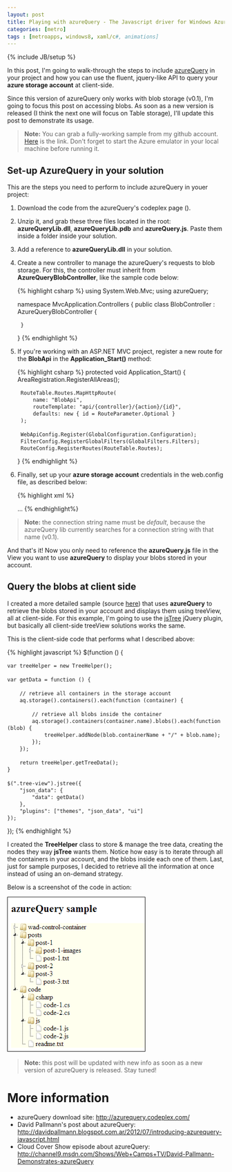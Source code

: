 ```yaml
---
layout: post
title: Playing with azureQuery - The Javascript driver for Windows Azure
categories: [metro]
tags : [metroapps, windows8, xaml/c#, animations]
---
```


{% include JB/setup %}

In this post, I'm going to walk-through the steps to include [azureQuery](http://azurequery.codeplex.com/) in your project and how you can use the fluent, jquery-like API to query your **azure storage account** at client-side.


Since this version of azureQuery only works with blob storage (v0.1), I'm going to focus this post on accessing blobs. As soon as a new version is released (I think the next one will focus on Table storage), I'll update this post to demonstrate its usage.

> **Note:** You can grab a fully-working sample from my github account. [Here](https://github.com/nanovazquez/azure-query-sample) is the link. Don't forget to start the Azure emulator in your local machine before running it.

## Set-up AzureQuery in your solution

This are the steps you need to perform to include azureQuery in youer project:

1. Download the code from the azureQuery's codeplex page ([](http://azurequery.codeplex.com/)).
2. Unzip it, and grab these three files located in the root: **azureQueryLib.dll**, **azureQueryLib.pdb** and **azureQuery.js**. Paste them inside a folder inside your solution.
3. Add a reference to **azureQueryLib.dll** in your solution.
4. Create a new controller to manage the azureQuery's requests to blob storage. For this, the controller must inherit from **AzureQueryBlobController**, like the sample code below:

    {% highlight csharp %}
    using System.Web.Mvc;
    using azureQuery;

    namespace MvcApplication.Controllers
    {
        public class BlobController : AzureQueryBlobController
        {
           
        }
    }
    {% endhighlight %}

5. If you're working with an ASP.NET MVC project, register a new route for the **BlobApi** in the **Application_Start()** method:

    {% highlight csharp %}
    protected void Application_Start()
    {
        AreaRegistration.RegisterAllAreas();

        RouteTable.Routes.MapHttpRoute(
            name: "BlobApi",
            routeTemplate: "api/{controller}/{action}/{id}",
            defaults: new { id = RouteParameter.Optional }
        );

        WebApiConfig.Register(GlobalConfiguration.Configuration);
        FilterConfig.RegisterGlobalFilters(GlobalFilters.Filters);
        RouteConfig.RegisterRoutes(RouteTable.Routes);
    }
    {% endhighlight %}

6. Finally, set up your **azure storage account** credentials in the web.config file, as described below:

    {% highlight xml %}
    <?xml version="1.0" encoding="utf-8"?>
    <!--
      For more information on how to configure your ASP.NET application, please visit
      http://go.microsoft.com/fwlink/?LinkId=152368
      -->
    <configuration>
      <connectionStrings>
        <!-- development connection string -->
        <add name="default" connectionString="UseDevelopmentStorage=true" />
        <!-- production connection string -->
        <!--<add name="default" connectionString="DefaultEndpointsProtocol=http;AccountName=[storage-account-name];AccountKey=[storage-account-key]"/>-->
      </connectionStrings>
      ...
    </configuration>
    {% endhighlight%}

> **Note:** the connection string name must be *default*, because the azureQuery lib currently searches for a connection string with that name (v0.1).

And that's it! Now you only need to reference the **azureQuery.js** file in the View you want to use **azureQuery** to display your blobs stored in your account.

## Query the blobs at client side

I created a more detailed sample (source [here](https://github.com/nanovazquez/azure-query-sample)) that uses **azureQuery** to retrieve the blobs stored in your account and displays them using treeView, all at client-side. For this example, I'm going to use the [jsTree](http://www.jstree.com/) jQuery plugin, but basically all client-side treeView solutions works the same.

This is the client-side code that performs what I described above:

{% highlight javascript %}
$(function () {

    var treeHelper = new TreeHelper();

    var getData = function () {

        // retrieve all containers in the storage account
        aq.storage().containers().each(function (container) {

            // retrieve all blobs inside the container
            aq.storage().containers(container.name).blobs().each(function (blob) {
                treeHelper.addNode(blob.containerName + "/" + blob.name);
            });
        });

        return treeHelper.getTreeData();
    }

    $(".tree-view").jstree({
        "json_data": {
            "data": getData()
        },
        "plugins": ["themes", "json_data", "ui"]
    });
});
{% endhighlight %}

I created the **TreeHelper** class to store & manage the tree data, creating the nodes they way **jsTree** wants them. Notice how easy is to iterate through all the containers in your account, and the blobs inside each one of them. Last, just for sample purposes, I decided to retrieve all the information at once instead of using an on-demand strategy. 

Below is a screenshot of the code in action:

![](https://github.com/nanovazquez/nanovazquez.github.com/raw/master/_posts/playing-with-azure-query/blob-storage-jstree.png)

> **Note:** this post will be updated with new info as soon as a new version of azureQuery is released. Stay tuned!


# More information

* azureQuery download site: http://azurequery.codeplex.com/
* David Pallmann's post about azureQuery: http://davidpallmann.blogspot.com.ar/2012/07/introducing-azurequery-javascript.html
* Cloud Cover Show episode about azureQuery: http://channel9.msdn.com/Shows/Web+Camps+TV/David-Pallmann-Demonstrates-azureQuery